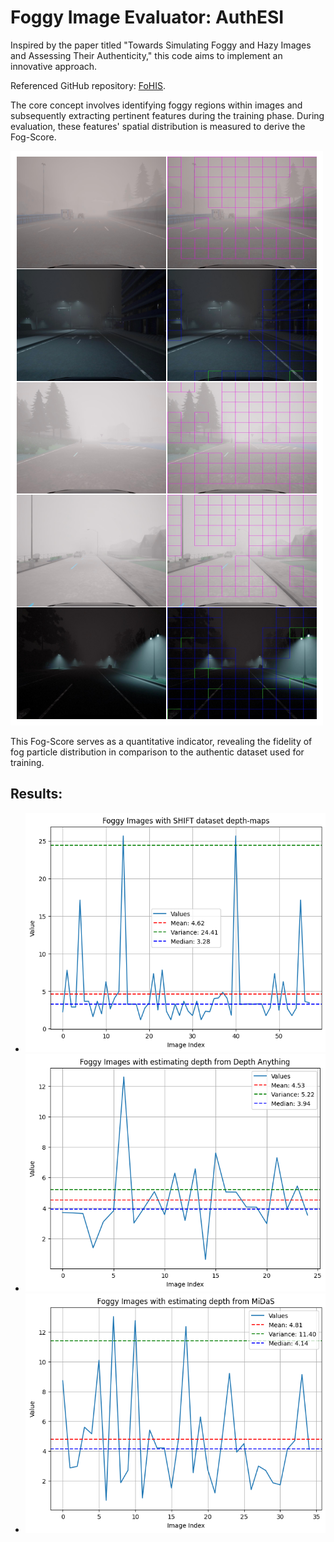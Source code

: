 # Foggy Image Evaluator: AuthESI

Inspired by the paper titled "Towards Simulating Foggy and Hazy Images and Assessing Their Authenticity," this code aims to implement an innovative approach.

Referenced GitHub repository: [FoHIS](https://github.com/noahzn/FoHIS).

The core concept involves identifying foggy regions within images and subsequently extracting pertinent features during the training phase. During evaluation, these features' spatial distribution is measured to derive the Fog-Score.

![Evaluation-Fog.png](Evaluation-Fog.png)

This Fog-Score serves as a quantitative indicator, revealing the fidelity of fog particle distribution in comparison to the authentic dataset used for training.

## Results:
- ![Evaluation-Grid-SHIFT_Depth_Maps.png](Evaluation-Grid-SHIFT_Depth_Maps.png)
- ![Evaluation-Grid-Depth_Anything.png](Evaluation-Grid-Depth_Anything.png)
- ![Evaluation-Grid-MiDaS.png](Evaluation-Grid-MiDaS.png)